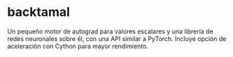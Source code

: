 # backtamal
Un pequeño motor de autograd para valores escalares y una librería de redes neuronales sobre él, con una API similar a PyTorch. Incluye opción de aceleración con Cython para mayor rendimiento.
